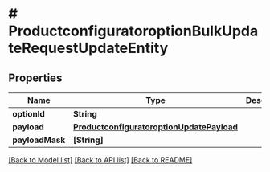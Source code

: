 # # ProductconfiguratoroptionBulkUpdateRequestUpdateEntity


## Properties


Name | Type | Description | Notes
------------ | ------------- | ------------- | -------------
**optionId**| **String** |   | [optional]
**payload**| [**ProductconfiguratoroptionUpdatePayload**](ProductconfiguratoroptionUpdatePayload.md) |   | [optional]
**payloadMask**| **[String]** |   | [optional]


[[Back to Model list]](../../README.md#models) [[Back to API list]](../../README.md#endpoints) [[Back to README]](../../README.md)